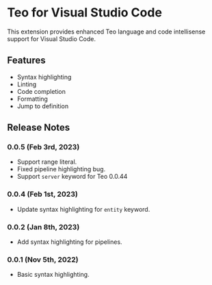 # Teo for Visual Studio Code

This extension provides enhanced Teo language and code intellisense support for
Visual Studio Code.

## Features
* Syntax highlighting
* Linting
* Code completion
* Formatting
* Jump to definition

## Release Notes

### 0.0.5 (Feb 3rd, 2023)

* Support range literal.
* Fixed pipeline highlighting bug.
* Support `server` keyword for Teo 0.0.44

### 0.0.4 (Feb 1st, 2023)

* Update syntax highlighting for `entity` keyword.

### 0.0.2 (Jan 8th, 2023)

* Add syntax highlighting for pipelines.

### 0.0.1 (Nov 5th, 2022)

* Basic syntax highlighting.
